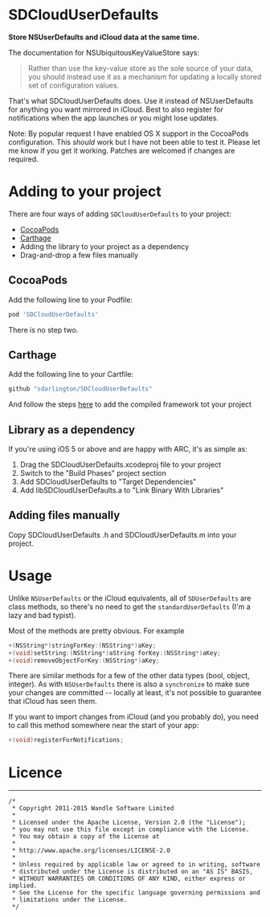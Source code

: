 # SDCloudUserDefaults

**Store NSUserDefaults and iCloud data at the same time.**

The documentation for NSUbiquitousKeyValueStore says:

> Rather than use the key-value store as the sole source of your data, you should instead
> use it as a mechanism for updating a locally stored set of configuration values.

That's what SDCloudUserDefaults does. Use it instead of NSUserDefaults for anything you
want mirrored in iCloud. Best to also register for notifications when the app launches or
you might lose updates.

Note: By popular request I have enabled OS X support in the CocoaPods configuration. This
_should_ work but I have not been able to test it. Please let me know if you get it working.
Patches are welcomed if changes are required.

# Adding to your project

There are four ways of adding `SDCloudUserDefaults` to your project:

* [CocoaPods](http://cocoapods.org)
* [Carthage](https://github.com/Carthage/Carthage)
* Adding the library to your project as a dependency
* Drag-and-drop a few files manually

## CocoaPods

Add the following line to your Podfile:

```ruby
pod 'SDCloudUserDefaults'
```

There is no step two.

## Carthage

Add the following line to your Cartfile:

```ruby
github "sdarlington/SDCloudUserDefaults"
```
And follow the steps [here](https://github.com/Carthage/Carthage) to add the compiled framework tot your project


## Library as a dependency

If you're using iOS 5 or above and are happy with ARC, it's as simple as:

1. Drag the SDCloudUserDefaults.xcodeproj file to your project
2. Switch to the "Build Phases" project section
3. Add SDCloudUserDefaults to "Target Dependencies"
4. Add libSDCloudUserDefaults.a to "Link Binary With Libraries"

## Adding files manually

Copy SDCloudUserDefaults .h and SDCloudUserDefaults.m into your project.

# Usage

Unlike `NSUserDefaults` or the iCloud equivalents, all of `SDUserDefaults`
are class methods, so there's no need to get the `standardUserDefaults`
(I'm a lazy and bad typist).

Most of the methods are pretty obvious. For example

```objective-c
+(NSString*)stringForKey:(NSString*)aKey;
+(void)setString:(NSString*)aString forKey:(NSString*)aKey;
+(void)removeObjectForKey:(NSString*)aKey;
```

There are similar methods for a few of the other data types (bool, object,
integer). As with `NSUserDefaults` there is also a `synchronize` to make sure
your changes are committed -- locally at least, it's not possible to guarantee
that iCloud has seen them.

If you want to import changes from iCloud (and you probably do), you need to
call this method somewhere near the start of your app:

```objective-c
+(void)registerForNotifications;
```

# Licence
-------

    /*
     * Copyright 2011-2015 Wandle Software Limited
     *
     * Licensed under the Apache License, Version 2.0 (the "License");
     * you may not use this file except in compliance with the License.
     * You may obtain a copy of the License at
     *
     * http://www.apache.org/licenses/LICENSE-2.0
     *
     * Unless required by applicable law or agreed to in writing, software
     * distributed under the License is distributed on an "AS IS" BASIS,
     * WITHOUT WARRANTIES OR CONDITIONS OF ANY KIND, either express or implied.
     * See the License for the specific language governing permissions and
     * limitations under the License.
     */
